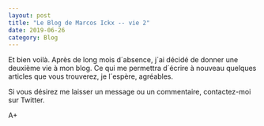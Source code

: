 ```yaml
---
layout: post
title: "Le Blog de Marcos Ickx -- vie 2"
date: 2019-06-26
category: Blog
---
```


Et bien voilà.
Après de long mois d´absence, 
j´ai décidé de donner une deuxième vie à mon blog.
Ce qui me permettra d´écrire à nouveau quelques articles que vous trouverez, je l´espère, agréables.

Si vous désirez me laisser un message ou un commentaire, contactez-moi sur Twitter.

A+
